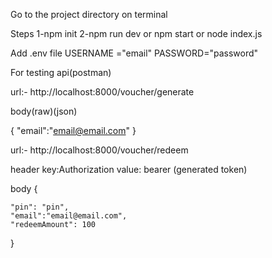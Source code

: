<!-- To start the project -->

Go to the project directory on terminal

Steps
1-npm init
2-npm run dev or npm start or node index.js

Add .env file
USERNAME ="email"
PASSWORD="password"


For testing api(postman)

<!-- To generate token  -->
url:- http://localhost:8000/voucher/generate


body(raw)(json)

{
	"email":"email@email.com"
}

<!-- To redeem the voucher  -->

url:- http://localhost:8000/voucher/redeem

header
key:Authorization
value: bearer (generated token)

body
{
    
    "pin": "pin",
    "email":"email@email.com",
    "redeemAmount": 100
}
